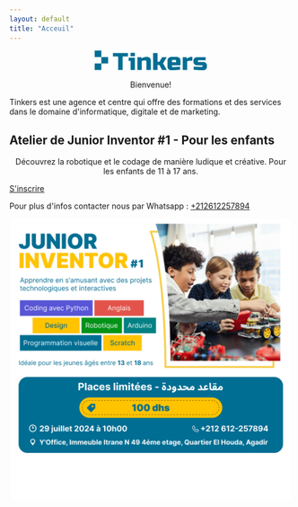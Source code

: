 ```yaml
---
layout: default
title: "Acceuil"
---
```


<p align="center">
  <img width="200"   src="assets/img/tinkers-logo.png"  />
</p>
 
<p align="center">
Bienvenue!

Tinkers est une agence et centre qui offre des formations et des services dans le domaine d'informatique, digitale et de marketing.
</p>

## Atelier de Junior Inventor #1 - Pour les enfants

<p align="center">
Découvrez la robotique et le codage de manière ludique et créative. Pour les enfants de 11 à 17 ans.

[S'inscrire](https://docs.google.com/forms/d/e/1FAIpQLScDHTBjlK-vS47PIAqmvuT1oUga8dujyQFChl_q3ukESLDBPQ/viewform)

Pour plus d'infos contacter nous par Whatsapp : <a href="https://wa.me/+212612257894">+212612257894</a>
</p>

<p align="center"> 
 <img width="500"   src="assets/img/poster.png"  />
</p>
